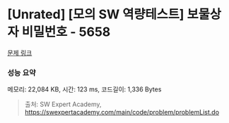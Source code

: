 # [Unrated] [모의 SW 역량테스트] 보물상자 비밀번호 - 5658 

[문제 링크](https://swexpertacademy.com/main/code/problem/problemDetail.do?contestProbId=AWXRUN9KfZ8DFAUo) 

### 성능 요약

메모리: 22,084 KB, 시간: 123 ms, 코드길이: 1,336 Bytes



> 출처: SW Expert Academy, https://swexpertacademy.com/main/code/problem/problemList.do